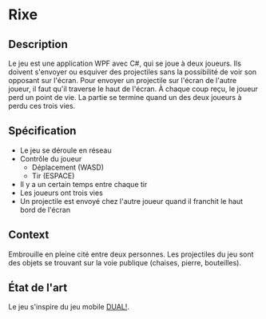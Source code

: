 # Rixe

## Description
Le jeu est une application WPF avec C#, qui se joue à deux joueurs. Ils doivent s'envoyer ou esquiver des projectiles sans la possibilité de voir son opposant sur l'écran. Pour envoyer un projectile sur l'écran de l'autre joueur, il faut qu'il traverse le haut de l'écran. À chaque coup reçu, le joueur perd un point de vie. La partie se termine quand un des deux joueurs à perdu ces trois vies.

## Spécification
- Le jeu se déroule en réseau
- Contrôle du joueur
  - Déplacement (WASD)
  - Tir (ESPACE)
- Il y a un certain temps entre chaque tir
- Les joueurs ont trois vies
- Un projectile est envoyé chez l'autre joueur quand il franchit le haut bord de l'écran

## Context
Embrouille en pleine cité entre deux personnes. Les projectiles du jeu sont des objets se trouvant sur la voie publique (chaises, pierre, bouteilles).

## État de l'art
Le jeu s'inspire du jeu mobile [DUAL!](https://play.google.com/store/apps/details?id=com.Seabaa.Dual&hl=fr_CH&gl=US).
